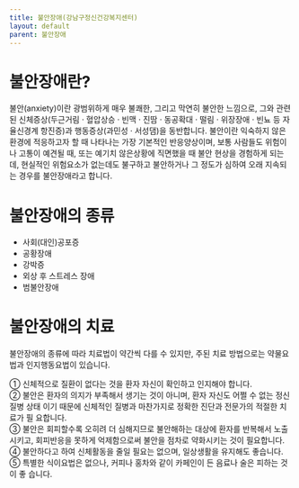 ```yaml
---
title: 불안장애(강남구정신건강복지센터)
layout: default
parent: 불안장애
---
```


# 불안장애란?
불안(anxiety)이란 광범위하게 매우 불쾌한, 그리고 막연히 불안한 느낌으로, 그와 관련된 신체증상(두근거림 · 혈압상승 · 빈맥 · 진땀 · 동공확대 · 떨림 · 위장장애 · 빈뇨 등 자율신경계 항진증)과 행동증상(과민성 · 서성댐)을 동반합니다. 불안이란 익숙하지 않은 환경에 적응하고자 할 때 나타나는 가장 기본적인 반응양상이며, 보통 사람들도 위험이나 고통이 예견될 때, 또는 예기치 않은상황에 직면했을 때 불안 현상을 경험하게 되는데, 현실적인 위험요소가 없는데도 불구하고 불안하거나 그 정도가 심하여 오래 지속되는 경우를 불안장애라고 합니다.

# 불안장애의 종류
- 사회(대인)공포증
- 공황장애
- 강박증
- 외상 후 스트레스 장애
- 범불안장애

# 불안장애의 치료
불안장애의 종류에 따라 치료법이 약간씩 다를 수 있지만, 주된 치료 방법으로는 약물요법과 인지행동요법이 있습니다.

① 신체적으로 질환이 없다는 것을 환자 자신이 확인하고 인지해야 합니다.  
② 불안은 환자의 의지가 부족해서 생기는 것이 아니며, 환자 자신도 어쩔 수 없는 정신 질병 상태 이기 때문에 신체적인 질병과 마찬가지로 정확한 진단과 전문가의 적절한 치료가 필 요합니다.  
③ 불안은 회피할수록 오히려 더 심해지므로 불안해하는 대상에 환자를 반복해서 노출시키고, 회피반응을 못하게 억제함으로써 불안을 점차로 약화시키는 것이 필요합니다.  
④ 불안하다고 하여 신체활동을 줄일 필요는 없으며, 일상생활을 유지해도 좋습니다.  
⑤ 특별한 식이요법은 없으나, 커피나 홍차와 같이 카페인이 든 음료나 술은 피하는 것이 좋 습니다.